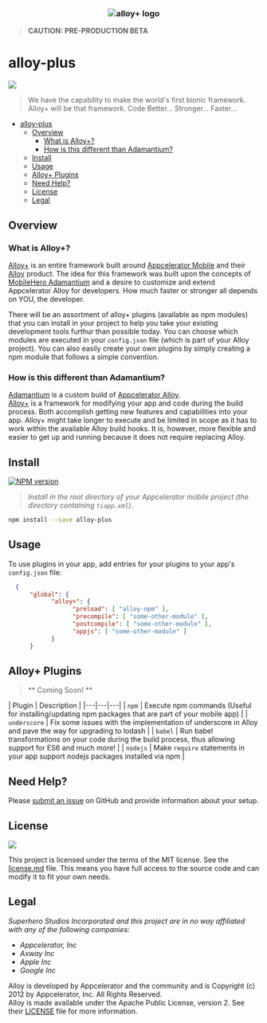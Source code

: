 <h3 align="center">
  <img src="https://cdn.secure-api.org/images/mobilehero-alloy-plus.jpg" alt="alloy+ logo" />
</h3>

> **CAUTION:  PRE-PRODUCTION BETA**

# alloy-plus

[![](http://img.shields.io/badge/license-MIT-blue.svg?style=flat-square)]()

> We have the capability to make the world's first bionic framework. Alloy+ will be that framework. Code Better... Stronger... Faster...

<!-- TOC depthFrom:1 depthTo:6 insertAnchor:false orderedList:false updateOnSave:true withLinks:true -->

- [alloy-plus](#alloy-plus)
	- [Overview](#overview)
		- [What is Alloy+?](#what-is-alloy)
		- [How is this different than Adamantium?](#how-is-this-different-than-adamantium)
	- [Install](#install)
	- [Usage](#usage)
	- [Alloy+ Plugins](#alloy-plugins)
	- [Need Help?](#need-help)
	- [License](#license)
	- [Legal](#legal)

<!-- /TOC -->

## Overview

### What is Alloy+?

[Alloy+][] is an entire framework built around 
[Appcelerator Mobile](http://www.appcelerator.com/mobile-app-development-products/) and their [Alloy][] product. 
The idea for this framework was built upon the concepts of [MobileHero Adamantium](https://github.com/mobilehero/adamantium) 
and a desire to customize and extend Appcelerator Alloy for developers.  How much faster or stronger all depends on YOU, the developer.  

There will be an assortment of alloy+ plugins (available as npm modules) that you can install 
in your project to help you take your existing development tools furthur 
than possible today.  You can choose which modules are executed in your `config.json` file 
(which is part of your Alloy project).  You can also easily create your own plugins by simply 
creating a npm module that follows a simple convention.  

### How is this different than Adamantium?

[Adamantium](https://github.com/mobilehero/adamantium) is a custom build of [Appcelerator Alloy](https://github.com/appcelerator/alloy).  
[Alloy+][] is a framework for modifying your app and code during the build process.  Both
accomplish getting new features and capabilities into your app.  Alloy+ might take longer to execute and be limited in scope as it has 
to work within the available Alloy build hooks.  It is, however, more flexible and easier to get up and running because it does
not require replacing Alloy.


## Install 

[![NPM version](https://badge.fury.io/js/alloy-plus.svg)](https://www.npmjs.com/package/alloy-plus)

> _Install in the root directory of your Appcelerator mobile project (the directory containing `tiapp.xml`)._


```bash
npm install --save alloy-plus
```

## Usage

To use plugins in your app, add entries for your plugins to your app's `config.json` file:

```json
  {
      "global": {
            "alloy+": {
                  "preload": [ "alloy-npm" ],
                  "precompile": [ "some-other-module" ],
                  "postcompile": [ "some-other-module" ],
                  "appjs": [ "some-other-module" ]
            }
      }
```

## Alloy+ Plugins 

> ** Coming Soon! **

| Plugin  |  Description |
|---|---|---|
| `npm`  |  Execute npm commands (Useful for installing/updating npm packages that are part of your mobile app) |
|  `underscore` | Fix some issues with the implementation of underscore in Alloy and pave the way for upgrading to lodash   |
|  `babel` | Run babel transformations on your code during the build process, thus allowing support for ES6 and much more!  |
|  `nodejs` | Make `require` statements in your app support nodejs packages installed via npm  |


## Need Help?

Please [submit an issue](https://github.com/mobilehero/alloy-plus/issues) on GitHub and provide information about your setup.


## License

[![](http://img.shields.io/badge/license-MIT-blue.svg?style=flat-square)]()

This project is licensed under the terms of the MIT license. See the [license.md](https://github.com/mobilehero/alloy-plus/blob/master/license.md)  file.
This means you have full access to the source code and can modify it to fit your own needs. 

## Legal

_Superhero Studios Incorporated and this project are in no way affiliated with any of the following companies:_

  * _Appcelerator, Inc_
  * _Axway Inc_
  * _Apple Inc_
  * _Google Inc_

Alloy is developed by Appcelerator and the community and is Copyright (c) 2012 by Appcelerator, Inc. All Rights Reserved.   
Alloy is made available under the Apache Public License, version 2. See their [LICENSE](https://github.com/appcelerator/alloy/blob/master/LICENSE) file for more information.  


 [alloy+]: https://github.com/mobilehero/alloy-plus  "Alloy+"
 [npm]: https://www.npmjs.com/  "npm"
 [alloy]: https://github.com/appcelerator/alloy  "alloy"